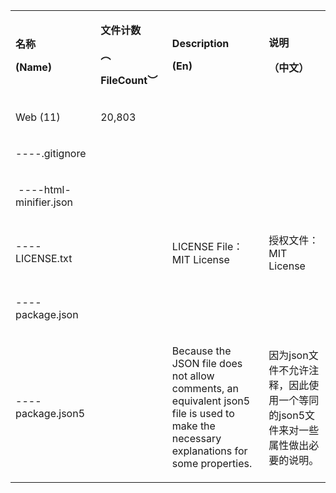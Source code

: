<table>
<tbody>
<tr>
<td width="149">
<p><strong>名称</strong></p>
<p><strong>(Name)</strong></p>
</td>
<td width="123">
<p><strong>文件计数</strong></p>
<p><strong>︵</strong></p>
<p><strong>FileCount</strong><strong>︶</strong></p>
</td>
<td width="275">
<p><strong>Description</strong></p>
<p><strong>(En)</strong></p>
</td>
<td width="159">
<p><strong>说明</strong></p>
<p><strong>（中文）</strong></p>
</td>
</tr>
<tr>
<td width="149">
<p>Web (11)</p>
</td>
<td width="123">
<p>20,803</p>
</td>
<td width="275">&nbsp;</td>
<td width="159">&nbsp;</td>
</tr>
<tr>
<td width="149">
<p>----.gitignore</p>
</td>
<td width="123">&nbsp;</td>
<td width="275">&nbsp;</td>
<td width="159">&nbsp;</td>
</tr>
<tr>
<td width="149">
<p>&nbsp;----html-minifier.json</p>
</td>
<td width="123">&nbsp;</td>
<td width="275">&nbsp;</td>
<td width="159">&nbsp;</td>
</tr>
<tr>
<td width="149">
<p>----LICENSE.txt</p>
</td>
<td width="123">&nbsp;</td>
<td width="275">
<p>LICENSE File：MIT License</p>
</td>
<td width="159">
<p>授权文件：MIT License</p>
</td>
</tr>
<tr>
<td width="149">
<p>----package.json</p>
</td>
<td width="123">&nbsp;</td>
<td width="275">&nbsp;</td>
<td width="159">&nbsp;</td>
</tr>
<tr>
<td width="149">
<p>----package.json5</p>
</td>
<td width="123">&nbsp;</td>
<td width="275">
<p>Because the JSON file does not allow comments, an equivalent json5 file is used to make the necessary explanations for some properties.</p>
</td>
<td width="159">
<p>因为json文件不允许注释，因此使用一个等同的json5文件来对一些属性做出必要的说明。</p>
</td>
</tr>
</tbody>
</table>
